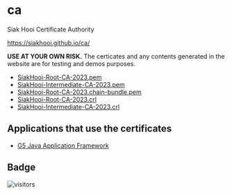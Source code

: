 # ca

Siak Hooi Certificate Authority

<https://siakhooi.github.io/ca/>

**USE AT YOUR OWN RISK.** The certicates and any contents generated in the website are for testing and demos purposes.

- [SiakHooi-Root-CA-2023.pem](docs/SiakHooi-Root-CA-2023.pem)
- [SiakHooi-Intermediate-CA-2023.pem](docs/SiakHooi-Intermediate-CA-2023.pem)
- [SiakHooi-Root-CA-2023.chain-bundle.pem](docs/SiakHooi-Root-CA-2023.chain-bundle.pem)
- [SiakHooi-Root-CA-2023.crl](docs/SiakHooi-Root-CA-2023.crl)
- [SiakHooi-Intermediate-CA-2023.crl](docs/SiakHooi-Intermediate-CA-2023.crl)

## Applications that use the certificates

- [G5 Java Application Framework](https://siakhooi.github.io/java-g5-framework/)

## Badge

![visitors](https://hit-tztugwlsja-uc.a.run.app/?outputtype=badge&counter=ghmd-ca)
